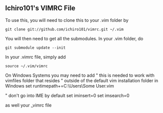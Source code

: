 Ichiro101's VIMRC File
----------------------

To use this, you will need to clone this to your .vim folder by

	git clone git://github.com/ichiro101/vimrc.git ~/.vim

You will then need to get all the submodules. In your .vim folder, do

	git submodule update --init

In your .vimrc file, simply add

	source ~/.vim/vimrc


On Windows Systems you may need to add
  " this is needed to work with vimfiles folder that resides
  " outside of the default vim installation folder in Windows
  set runtimepath+=C:\Users\Some User\.vim

  " don't go into IME by default
  set iminsert=0
  set imsearch=0

as well your _vimrc file
